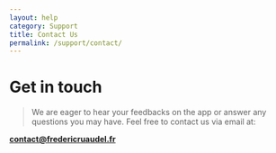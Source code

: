 ```yaml
---
layout: help
category: Support
title: Contact Us
permalink: /support/contact/
---
```


# Get in touch

> We are eager to hear your feedbacks on the app or answer any questions you may have. Feel free to contact us via email at:

**contact@fredericruaudel.fr**